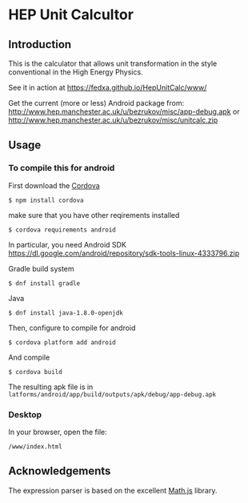 # HEP Unit Calcultor

## Introduction

This is the calculator that allows unit transformation in the style conventional in the High Energy Physics.

See it in action at https://fedxa.github.io/HepUnitCalc/www/

Get the current (more or less) Android package from:
http://www.hep.manchester.ac.uk/u/bezrukov/misc/app-debug.apk
or http://www.hep.manchester.ac.uk/u/bezrukov/misc/unitcalc.zip

## Usage

### To compile this for android

First download the [Cordova](https://cordova.apache.org/)

    $ npm install cordova

make sure that you have other reqirements installed

    $ cordova requirements android

In particular, you need Android SDK https://dl.google.com/android/repository/sdk-tools-linux-4333796.zip

Gradle build system

    $ dnf install gradle
	
Java

    $ dnf install java-1.8.0-openjdk
	
Then, configure to compile for android

    $ cordova platform add android

And compile

    $ cordova build

The resulting apk file is in 
`latforms/android/app/build/outputs/apk/debug/app-debug.apk`

### Desktop

In your browser, open the file:

    /www/index.html

## Acknowledgements

The expression parser is based on the excellent [Math.js](https://mathjs.org/) library.
